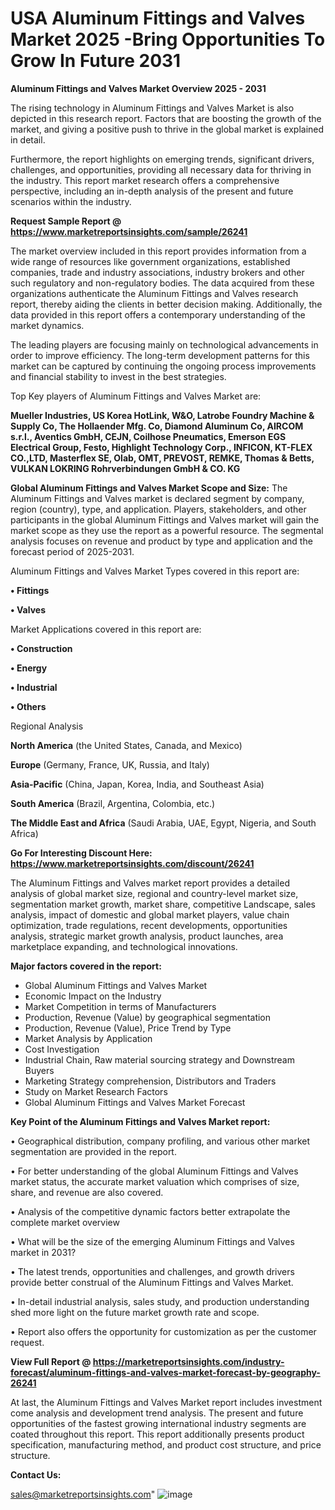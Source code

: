 # USA Aluminum Fittings and Valves Market 2025 -Bring Opportunities To Grow In Future 2031

<Strong> Aluminum Fittings and Valves Market Overview 2025 - 2031</strong>

The rising technology in Aluminum Fittings and Valves Market is also depicted in this research report. Factors that are boosting the growth of the market, and giving a positive push to thrive in the global market is explained in detail.

Furthermore, the report highlights on emerging trends, significant drivers, challenges, and opportunities, providing all necessary data for thriving in the industry. This report market research offers a comprehensive perspective, including an in-depth analysis of the present and future scenarios within the industry.

<strong>Request Sample Report @ <a href=https://www.marketreportsinsights.com/sample/26241>https://www.marketreportsinsights.com/sample/26241</a></strong>

The market overview included in this report provides information from a wide range of resources like government organizations, established companies, trade and industry associations, industry brokers and other such regulatory and non-regulatory bodies. The data acquired from these organizations authenticate the Aluminum Fittings and Valves research report, thereby aiding the clients in better decision making. Additionally, the data provided in this report offers a contemporary understanding of the market dynamics.

The leading players are focusing mainly on technological advancements in order to improve efficiency. The long-term development patterns for this market can be captured by continuing the ongoing process improvements and financial stability to invest in the best strategies.

Top Key players of Aluminum Fittings and Valves Market are:

<strong>Mueller Industries, US Korea HotLink, W&O, Latrobe Foundry Machine & Supply Co, The Hollaender Mfg. Co, Diamond Aluminum Co, AIRCOM s.r.l., Aventics GmbH, CEJN, Coilhose Pneumatics, Emerson EGS Electrical Group, Festo, Highlight Technology Corp., INFICON, KT-FLEX CO.,LTD, Masterflex SE, Olab, OMT, PREVOST, REMKE, Thomas & Betts, VULKAN LOKRING Rohrverbindungen GmbH & CO. KG</strong>

<strong><b>Global Aluminum Fittings and Valves Market Scope and Size:</b></strong>
The Aluminum Fittings and Valves market is declared segment by company, region (country), type, and application. Players, stakeholders, and other participants in the global Aluminum Fittings and Valves market will gain the market scope as they use the report as a powerful resource. The segmental analysis focuses on revenue and product by type and application and the forecast period of 2025-2031.

Aluminum Fittings and Valves Market Types covered in this report are:

<strong>• Fittings

• Valves</strong>

Market Applications covered in this report are:

<strong>• Construction

• Energy

• Industrial

• Others</strong> 

Regional Analysis

<strong>North America</strong> (the United States, Canada, and Mexico)

<strong>Europe</strong> (Germany, France, UK, Russia, and Italy)

<strong>Asia-Pacific</strong> (China, Japan, Korea, India, and Southeast Asia)

<strong>South America</strong> (Brazil, Argentina, Colombia, etc.)

<strong>The Middle East and Africa</strong> (Saudi Arabia, UAE, Egypt, Nigeria, and South Africa)

<strong>Go For Interesting Discount Here: <a href=https://www.marketreportsinsights.com/discount/26241>https://www.marketreportsinsights.com/discount/26241</a></strong>

The Aluminum Fittings and Valves market report provides a detailed analysis of global market size, regional and country-level market size, segmentation market growth, market share, competitive Landscape, sales analysis, impact of domestic and global market players, value chain optimization, trade regulations, recent developments, opportunities analysis, strategic market growth analysis, product launches, area marketplace expanding, and technological innovations.

<strong><b>Major factors covered in the report:</b></strong>
<ul>
  <li>Global Aluminum Fittings and Valves Market </li>
  <li>Economic Impact on the Industry</li>
  <li>Market Competition in terms of Manufacturers</li>
  <li>Production, Revenue (Value) by geographical segmentation</li>
  <li>Production, Revenue (Value), Price Trend by Type</li>
  <li>Market Analysis by Application</li>
  <li>Cost Investigation</li>
  <li>Industrial Chain, Raw material sourcing strategy and Downstream Buyers</li>
  <li>Marketing Strategy comprehension, Distributors and Traders</li>
  <li>Study on Market Research Factors</li>
  <li>Global Aluminum Fittings and Valves Market Forecast</li>
</ul>

<strong><b>Key Point of the Aluminum Fittings and Valves Market report:</b></strong>

• Geographical distribution, company profiling, and various other market segmentation are provided in the report.

• For better understanding of the global Aluminum Fittings and Valves market status, the accurate market valuation which comprises of size, share, and revenue are also covered.

• Analysis of the competitive dynamic factors better extrapolate the complete market overview

• What will be the size of the emerging Aluminum Fittings and Valves market in 2031?

• The latest trends, opportunities and challenges, and growth drivers provide better construal of the Aluminum Fittings and Valves Market.

• In-detail industrial analysis, sales study, and production understanding shed more light on the future market growth rate and scope.

• Report also offers the opportunity for customization as per the customer request.

<strong><b>View Full Report @ <a href=https://marketreportsinsights.com/industry-forecast/aluminum-fittings-and-valves-market-forecast-by-geography-26241>https://marketreportsinsights.com/industry-forecast/aluminum-fittings-and-valves-market-forecast-by-geography-26241</a></b></strong>


At last, the Aluminum Fittings and Valves Market report includes investment come analysis and development trend analysis. The present and future opportunities of the fastest growing international industry segments are coated throughout this report. This report additionally presents product specification, manufacturing method, and product cost structure, and price structure.

<strong>Contact Us:</strong>

sales@marketreportsinsights.com"
![image](https://github.com/user-attachments/assets/56c33481-294e-4d04-bc62-cbef749c4d72)
